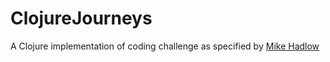 # ClojureJourneys
 
A Clojure implementation of coding challenge as specified by [Mike Hadlow](https://github.com/mikehadlow/Journeys)
